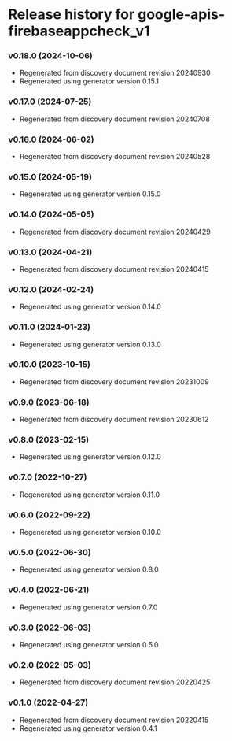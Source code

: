 # Release history for google-apis-firebaseappcheck_v1

### v0.18.0 (2024-10-06)

* Regenerated from discovery document revision 20240930
* Regenerated using generator version 0.15.1

### v0.17.0 (2024-07-25)

* Regenerated from discovery document revision 20240708

### v0.16.0 (2024-06-02)

* Regenerated from discovery document revision 20240528

### v0.15.0 (2024-05-19)

* Regenerated using generator version 0.15.0

### v0.14.0 (2024-05-05)

* Regenerated from discovery document revision 20240429

### v0.13.0 (2024-04-21)

* Regenerated from discovery document revision 20240415

### v0.12.0 (2024-02-24)

* Regenerated using generator version 0.14.0

### v0.11.0 (2024-01-23)

* Regenerated using generator version 0.13.0

### v0.10.0 (2023-10-15)

* Regenerated from discovery document revision 20231009

### v0.9.0 (2023-06-18)

* Regenerated from discovery document revision 20230612

### v0.8.0 (2023-02-15)

* Regenerated using generator version 0.12.0

### v0.7.0 (2022-10-27)

* Regenerated using generator version 0.11.0

### v0.6.0 (2022-09-22)

* Regenerated using generator version 0.10.0

### v0.5.0 (2022-06-30)

* Regenerated using generator version 0.8.0

### v0.4.0 (2022-06-21)

* Regenerated using generator version 0.7.0

### v0.3.0 (2022-06-03)

* Regenerated using generator version 0.5.0

### v0.2.0 (2022-05-03)

* Regenerated from discovery document revision 20220425

### v0.1.0 (2022-04-27)

* Regenerated from discovery document revision 20220415
* Regenerated using generator version 0.4.1

